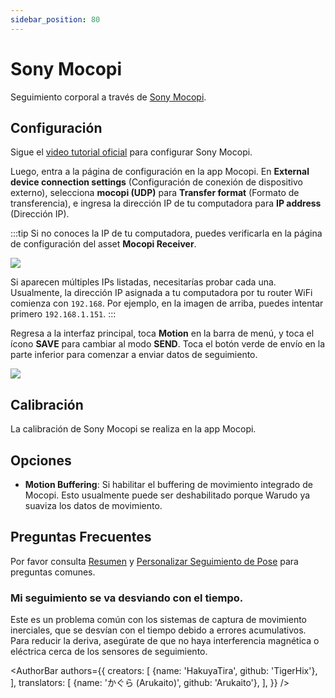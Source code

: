 ```yaml
---
sidebar_position: 80
---
```


# Sony Mocopi

Seguimiento corporal a través de [Sony Mocopi](https://electronics.sony.com/more/mocopi/all-mocopi/p/qmss1-uscx).

## Configuración

Sigue el [video tutorial oficial](https://www.sony.com/electronics/support/articles/00298063) para configurar Sony Mocopi.

Luego, entra a la página de configuración en la app Mocopi. En **External device connection settings** (Configuración de conexión de dispositivo externo), selecciona **mocopi (UDP)** para **Transfer format** (Formato de transferencia), e ingresa la dirección IP de tu computadora para **IP address** (Dirección IP).

:::tip
Si no conoces la IP de tu computadora, puedes verificarla en la página de configuración del asset **Mocopi Receiver**.

![](/doc-img/en-ifacialmocap-1.png)

Si aparecen múltiples IPs listadas, necesitarías probar cada una. Usualmente, la dirección IP asignada a tu computadora por tu router WiFi comienza con `192.168`. Por ejemplo, en la imagen de arriba, puedes intentar primero `192.168.1.151`.
:::

Regresa a la interfaz principal, toca **Motion** en la barra de menú, y toca el ícono **SAVE** para cambiar al modo **SEND**. Toca el botón verde de envío en la parte inferior para comenzar a enviar datos de seguimiento.

![](/doc-img/en-mocopi-1.png)

## Calibración

La calibración de Sony Mocopi se realiza en la app Mocopi.

## Opciones

* **Motion Buffering**: Si habilitar el buffering de movimiento integrado de Mocopi. Esto usualmente puede ser deshabilitado porque Warudo ya suaviza los datos de movimiento.

## Preguntas Frecuentes

Por favor consulta [Resumen](overview#FAQ) y [Personalizar Seguimiento de Pose](body-tracking#FAQ) para preguntas comunes.

### Mi seguimiento se va desviando con el tiempo.

Este es un problema común con los sistemas de captura de movimiento inerciales, que se desvían con el tiempo debido a errores acumulativos. Para reducir la deriva, asegúrate de que no haya interferencia magnética o eléctrica cerca de los sensores de seguimiento.

<AuthorBar authors={{
  creators: [
    {name: 'HakuyaTira', github: 'TigerHix'},
  ],
  translators: [
    {name: 'かぐら (Arukaito)', github: 'Arukaito'},
  ],
}} />
